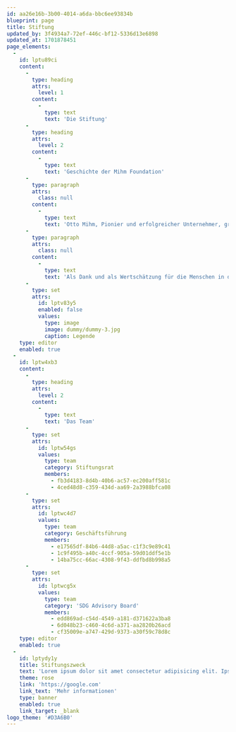 ```yaml
---
id: aa26e16b-3b00-4014-a6da-bbc6ee93834b
blueprint: page
title: Stiftung
updated_by: 3f4934a7-72ef-446c-bf12-5336d13e6898
updated_at: 1701878451
page_elements:
  -
    id: lptu89ci
    content:
      -
        type: heading
        attrs:
          level: 1
        content:
          -
            type: text
            text: 'Die Stiftung'
      -
        type: heading
        attrs:
          level: 2
        content:
          -
            type: text
            text: 'Geschichte der Mihm Foundation'
      -
        type: paragraph
        attrs:
          class: null
        content:
          -
            type: text
            text: 'Otto Mihm, Pionier und erfolgreicher Unternehmer, gründete 1980 in Plaffeien das Unternehmen EXTRAMET. In den letzten 40 Jahren entwickelte sich EXTRAMET von einem Drei-Mann-Betrieb zu einem breit diversifizierten und international tätigen Unternehmen mit über 200 Mitarbeitenden weltweit. Gründer Otto Mihm war gleichzeitig auch in den Nachbarländern Österreich, Deutschland und Frankreich unternehmerisch sehr erfolgreich. So investierte er beispielsweise in den Bau von Sportstadien oder in den Schiffsbau.'
      -
        type: paragraph
        attrs:
          class: null
        content:
          -
            type: text
            text: 'Als Dank und als Wertschätzung für die Menschen in der Region Schwarzsee und in der ganzen Schweiz initiierte Otto Mihm im Jahr 2021 gemeinsam mit seinem Sohn, Hans-Jörg Mihm die Mihm Foundation. Der Stiftungsrat setzt sich aus zwei Personen zusammen: Hans-Jörg Mihm und Marco Strahm.'
      -
        type: set
        attrs:
          id: lptv83y5
          enabled: false
          values:
            type: image
            image: dummy/dummy-3.jpg
            caption: Legende
    type: editor
    enabled: true
  -
    id: lptw4xb3
    content:
      -
        type: heading
        attrs:
          level: 2
        content:
          -
            type: text
            text: 'Das Team'
      -
        type: set
        attrs:
          id: lptw54gs
          values:
            type: team
            category: Stiftungsrat
            members:
              - fb3d4183-8d4b-40b6-ac57-ec200aff581c
              - 4ced48d8-c359-434d-aa69-2a3988bfca08
      -
        type: set
        attrs:
          id: lptwc4d7
          values:
            type: team
            category: Geschäftsführung
            members:
              - e17565df-84b6-44d8-a5ac-c1f3c9e89c41
              - 1c9f495b-a40c-4ccf-905a-59d01ddf5e1b
              - 14ba75cc-66ac-4308-9f43-ddfbd8b998a5
      -
        type: set
        attrs:
          id: lptwcg5x
          values:
            type: team
            category: 'SDG Advisory Board'
            members:
              - edd869ad-c54d-4549-a181-d371622a3ba8
              - 6d048b23-c460-4c6d-a371-aa2820b26acd
              - cf35009e-a747-429d-9373-a30f59c78d8c
    type: editor
    enabled: true
  -
    id: lptydy1y
    title: Stiftungszweck
    text: 'Lorem ipsum dolor sit amet consectetur adipisicing elit. Ipsum molestiae asperiores sapiente mollitia fuga omnis, totam dolorum at et inventore sit porro vero?'
    theme: rose
    link: 'https://google.com'
    link_text: 'Mehr informationen'
    type: banner
    enabled: true
    link_target: _blank
logo_theme: '#D3A6B0'
---
```

